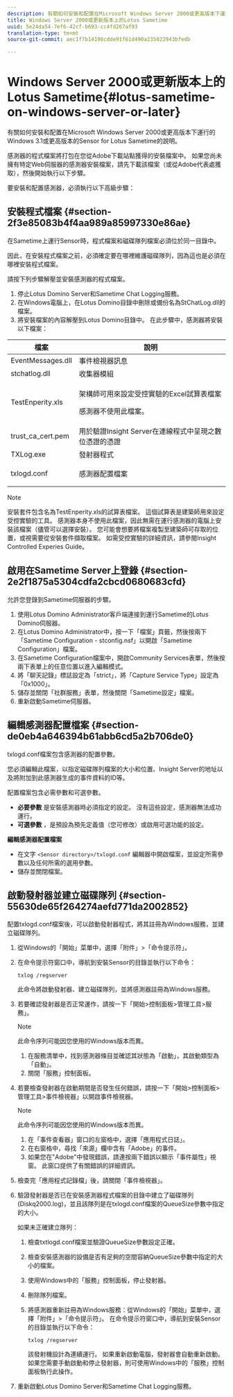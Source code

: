 ```yaml
---
description: 有關如何安裝和配置在Microsoft Windows Server 2000或更高版本下運行的Windows 3.1或更高版本的Sensor for Lotus Sametime的說明。
title: Windows Server 2000或更新版本上的Lotus Sametime
uuid: 5e24da54-7ef6-42cf-b693-cc4fd267af93
translation-type: tm+mt
source-git-commit: aec1f7b14198cdde91f61d490a235022943bfedb

---
```



# Windows Server 2000或更新版本上的Lotus Sametime{#lotus-sametime-on-windows-server-or-later}

有關如何安裝和配置在Microsoft Windows Server 2000或更高版本下運行的Windows 3.1或更高版本的Sensor for Lotus Sametime的說明。

感測器的程式檔案將打包在您從Adobe下載站點獲得的安裝檔案中。 如果您尚未擁有特定Web伺服器的感測器安裝檔案，請先下載該檔案（或從Adobe代表處獲取），然後開始執行以下步驟。

要安裝和配置感測器，必須執行以下高級步驟：

## 安裝程式檔案 {#section-2f3e85083b4f4aa989a85997330e86ae}

在Sametime上運行Sensor時，程式檔案和磁碟隊列檔案必須位於同一目錄中。

因此，在安裝程式檔案之前，必須確定要在哪裡維護磁碟隊列，因為這也是必須在哪裡安裝程式檔案。

請按下列步驟解壓並安裝感測器的程式檔案。

1. 停止Lotus Domino Server和Sametime Chat Logging服務。
1. 在Windows電腦上，在Lotus Domino目錄中刪除或備份名為StChatLog.dll的檔案。
1. 將安裝檔案的內容解壓到Lotus Domino目錄中。 在此步驟中，感測器將安裝以下檔案：

<table id="table_ABFF5F92271B4F3CB0AC68DAB6A5709F"> 
 <thead> 
  <tr> 
   <th colname="col1" class="entry"> 檔案 </th> 
   <th colname="col2" class="entry"> 說明 </th> 
  </tr> 
 </thead>
 <tbody> 
  <tr> 
   <td colname="col1"> EventMessages.dll </td> 
   <td colname="col2"> 事件檢視器訊息 </td> 
  </tr> 
  <tr> 
   <td colname="col1"> stchatlog.dll </td> 
   <td colname="col2"> 收集器模組 </td> 
  </tr> 
  <tr> 
   <td colname="col1"> <p>TestEnperity.xls </p> </td> 
   <td colname="col2"> <p>架構師可用來設定受控實驗的Excel試算表檔案 </p> <p>感測器不使用此檔案。 </p> </td> 
  </tr> 
  <tr> 
   <td colname="col1"> trust_ca_cert.pem </td> 
   <td colname="col2"> 用於驗證Insight Server在連線程式中呈現之數位憑證的憑證 </td> 
  </tr> 
  <tr> 
   <td colname="col1"> TXLog.exe </td> 
   <td colname="col2"> 發射器程式 </td> 
  </tr> 
  <tr> 
   <td colname="col1"> <p>txlogd.conf </p> </td> 
   <td colname="col2"> 感測器配置檔案 </td> 
  </tr> 
 </tbody> 
</table>

>[!NOTE]
>
>安裝套件包含名為TestEnperity.xls的試算表檔案。 這個試算表是建築師用來設定受控實驗的工具。 感測器本身不使用此檔案，因此無需在運行感測器的電腦上安裝該檔案（儘管可以選擇安裝）。 您可能會想要將檔案複製至建築師可存取的位置，或視需要從安裝套件擷取檔案。 如需受控實驗的詳細資訊，請參閱Insight Controlled Experies Guide。

## 啟用在Sametime Server上登錄 {#section-2e2f1875a5304cdfa2cbcd0680683cfd}

允許您登錄到Sametime伺服器的步驟。

1. 使用Lotus Domino Administrator客戶端連接到運行Sametime的Lotus Domino伺服器。
1. 在Lotus Domino Administrator中，按一下「檔案」頁籤，然後按兩下「Sametime Configuration - stconfig.nsf」以開啟「Sametime Configuration」檔案。
1. 在Sametime Configuration檔案中，開啟Community Services表單，然後按兩下表單上的任意位置以進入編輯模式。
1. 將「聊天記錄」標誌設定為「strict」，將「Capture Service Type」設定為「0x1000」。
1. 儲存並關閉「社群服務」表單，然後關閉「Sametime設定」檔案。
1. 重新啟動Sametime伺服器。

## 編輯感測器配置檔案 {#section-de0eb4a646394b61abb6cd5a2b706de0}

txlogd.conf檔案包含感測器的配置參數。

您必須編輯此檔案，以指定磁碟隊列檔案的大小和位置、Insight Server的地址以及將附加到此感測器生成的事件資料的ID等。

配置檔案包含必需參數和可選參數。

* **必要參數** 是安裝感測器時必須指定的設定。 沒有這些設定，感測器無法成功運行。
* **可選參數** ，是預設為預先定義值（您可修改）或啟用可選功能的設定。

**編輯感測器配置檔案**

* 在文字 `<Sensor directory>/txlogd.conf` 編輯器中開啟檔案，並設定所需參數以及任何所需的選用參數。
* 儲存並關閉檔案。

## 啟動發射器並建立磁碟隊列 {#section-55630de65f264274aefd771da2002852}

配置txlogd.conf檔案後，可以啟動發射器程式，將其註冊為Windows服務，並建立磁碟隊列。

1. 從Windows的「開始」菜單中，選擇「附件」>「命令提示符」。
1. 在命令提示符窗口中，導航到安裝Sensor的目錄並執行以下命令：

   ```
   txlog /regserver
   ```

   此命令將啟動發射器、建立磁碟隊列，並將感測器註冊為Windows服務。

1. 若要確認發射器是否正常運作，請按一下「開始>控制面板>管理工具>服務」。

   >[!NOTE]
   >
   >此命令序列可能因您使用的Windows版本而異。

   1. 在服務清單中，找到感測器條目並確認其狀態為「啟動」，其啟動類型為「自動」。
   1. 關閉「服務」控制面板。

1. 若要檢查發射器在啟動期間是否發生任何錯誤，請按一下「開始>控制面板>管理工具>事件檢視器」以開啟事件檢視器。

   >[!NOTE]
   >
   >此命令序列可能因您使用的Windows版本而異。

   1. 在「事件查看器」窗口的左窗格中，選擇「應用程式日誌」。
   1. 在右窗格中，尋找「來源」欄中含有「Adobe」的事件。
   1. 如果您在&quot;Adobe&quot;中發現錯誤，請連按兩下錯誤以顯示「事件屬性」視窗。 此窗口提供了有關錯誤的詳細資訊。

1. 檢查完「應用程式記錄檔」後，請關閉「事件檢視器」。
1. 驗證發射器是否已在安裝感測器程式檔案的目錄中建立了磁碟隊列(Diskq2000.log)，並且該隊列是在txlogd.conf檔案的QueueSize參數中指定的大小。

   如果未正確建立隊列：

   1. 檢查txtlogd.conf檔案並驗證QueueSize參數設定正確。
   1. 檢查安裝感測器的設備是否有足夠的空間容納QueueSize參數中指定的大小的檔案。
   1. 使用Windows中的「服務」控制面板，停止發射器。
   1. 刪除隊列檔案。
   1. 將感測器重新註冊為Windows服務：從Windows的「開始」菜單中，選擇「附件」>「命令提示符」。 在命令提示符窗口中，導航到安裝Sensor的目錄並執行以下命令：

      ```
      txlog /regserver
      ```

      該發射機設計為連續運行。 如果重新啟動電腦，發射器會自動重新啟動。 如果您需要手動啟動和停止發射器，則可使用Windows中的「服務」控制面板執行此操作。

1. 重新啟動Lotus Domino Server和Sametime Chat Logging服務。


